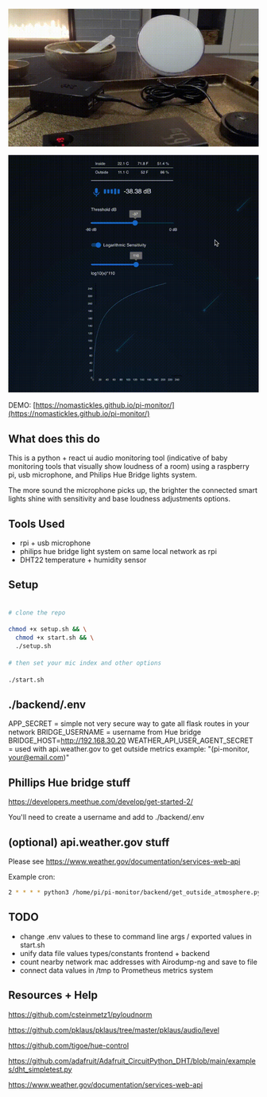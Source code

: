 ![](media/demo.gif)

![](media/demo-ui.gif)

DEMO: [https://nomastickles.github.io/pi-monitor/](https://nomastickles.github.io/pi-monitor/)

## What does this do

This is a python + react ui audio monitoring tool (indicative of baby monitoring tools that visually show loudness of a room) using a raspberry pi, usb microphone, and Philips Hue Bridge lights system.

The more sound the microphone picks up, the brighter the connected smart lights shine with sensitivity and base loudness adjustments options.

## Tools Used

- rpi + usb microphone
- philips hue bridge light system on same local network as rpi
- DHT22 temperature + humidity sensor

## Setup

```sh

# clone the repo

chmod +x setup.sh && \
  chmod +x start.sh && \
  ./setup.sh

# then set your mic index and other options

./start.sh
```

## ./backend/.env

APP_SECRET = simple not very secure way to gate all flask routes in your network
BRIDGE_USERNAME = username from Hue bridge
BRIDGE_HOST=http://192.168.30.20
WEATHER_API_USER_AGENT_SECRET = used with api.weather.gov to get outside metrics
example: "(pi-monitor, your@email.com)"

## Phillips Hue bridge stuff

https://developers.meethue.com/develop/get-started-2/

You'll need to create a username and add to ./backend/.env

## (optional) api.weather.gov stuff

Please see https://www.weather.gov/documentation/services-web-api

Example cron:

```sh
2 * * * * python3 /home/pi/pi-monitor/backend/get_outside_atmosphere.py --weather-api-url https://api.weather.gov/gridpoints/SEW/130,68/forecast/hourly >> /tmp/pi-monitor-atmosphere-outside.log 2>&1

```

## TODO

- change .env values to these to command line args / exported values in start.sh
- unify data file values types/constants frontend + backend
- count nearby network mac addresses with Airodump-ng and save to file
- connect data values in /tmp to Prometheus metrics system

## Resources + Help

https://github.com/csteinmetz1/pyloudnorm

https://github.com/pklaus/pklaus/tree/master/pklaus/audio/level

https://github.com/tigoe/hue-control

https://github.com/adafruit/Adafruit_CircuitPython_DHT/blob/main/examples/dht_simpletest.py

https://www.weather.gov/documentation/services-web-api
